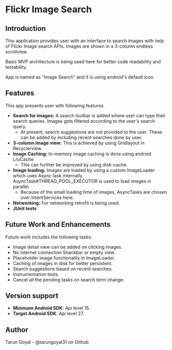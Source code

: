 Flickr Image Search
==================

Introduction
------------
This application provides user with an interface to search images with help of Flickr Image search APIs.
Images are shown in a 3-column endless scrollview.

Basic MVP architecture is being used here for better code readability and testability.

App is named as "Image Search" and it is using android's default icon.

Features
--------
This app presents user with following features.
* **Search for images:** A search toolbar is added where user can type their search queries. Images gets filtered according to the user's search query.
    * At present, search suggestions are not provided to the user. These can be added by including recent searches done by user.
* **3-column image view:** This is achieved by using Gridlayout in Recyclerview.
* **Image Caching:** In-memory image caching is done using android LruCache
    * This can further be improved by using disk-cache.
* **Image loading:** Images are loaded by using a custom ImageLoader which uses Async task internally. AsyncTask#THREAD_POOL_EXECUTOR is used to load images in parallel.
    * Because of the small loading time of images, AsyncTasks are chosen over IntentServices here.
* **Networking:** For networking retrofit is being used.
* **JUnit tests**

Future Work and Enhancements
----------------------------
Future work includes the following tasks:
* Image detail view can be added on clicking images.
* No internet connection Snackbar or empty view.
* Placeholder image functionality in ImageLoader.
* Caching of images in disk for better persistent.
* Search suggestions based on recent searches.
* Instrumentation tests.
* Cancel all the pending tasks on search term change.

Version support
---------------
 * **Minimum Android SDK**: Api level 15.
 * **Target Android SDK**: Api level 27.
 
Author
------
Tarun Goyal - @tarungoyal31 on Github








